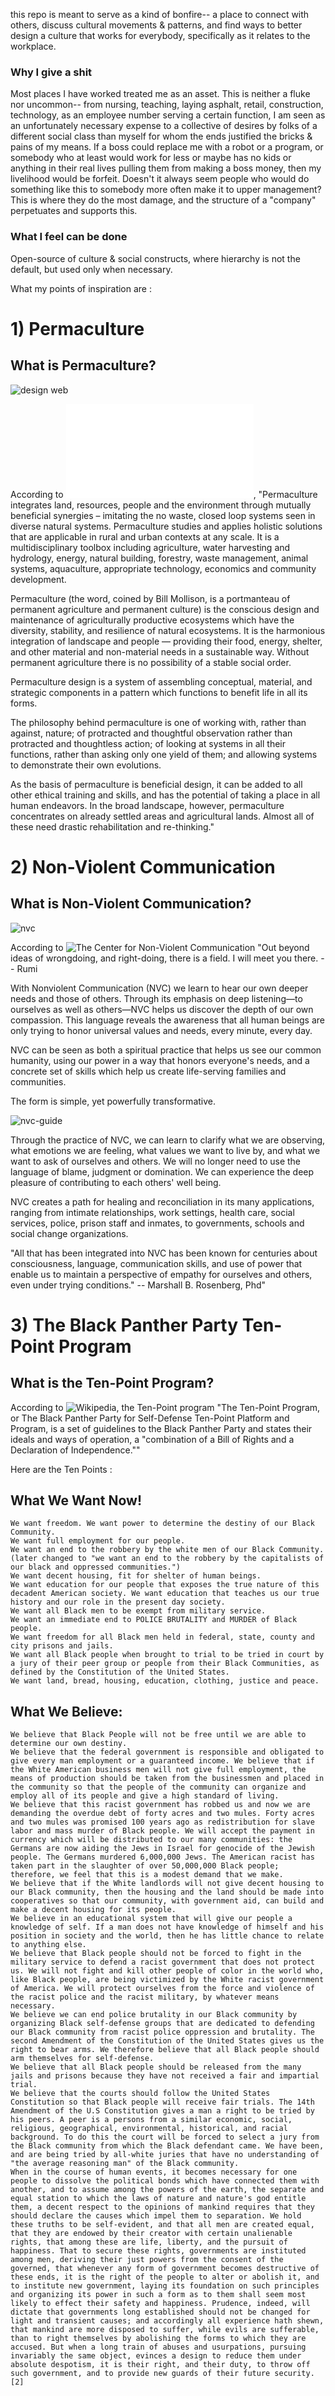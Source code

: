 this repo is meant to serve as a kind of bonfire-- a place to connect with others, discuss cultural movements & patterns, and find ways to better design a culture that works for everybody, specifically as it relates to the workplace.

### Why I give a shit

Most places I have worked treated me as an asset. This is neither a fluke nor uncommon-- from nursing, teaching, laying asphalt, retail, construction, technology, as an employee number serving a certain function, I am seen as an unfortunately necessary expense to a collective of desires by folks of a different social class than myself for whom the ends justified the bricks & pains of my means. If a boss could replace me with a robot or a program, or somebody who at least would work for less or maybe has no kids or anything in their real lives pulling them from making a boss money, then my livelihood would be forfeit. Doesn't it always seem people who would do something like this to somebody more often make it to upper management? This is where they do the most damage, and the structure of a "company" perpetuates and supports this.

### What I feel can be done

Open-source of culture & social constructs, where hierarchy is not the default, but used only when necessary.



What my points of inspiration are :

# 1) Permaculture

## What is Permaculture?

![design web](https://i2.wp.com/treeyopermaculture.com/wp-content/uploads/2014/09/dweb.jpg?ssl=1)


According to ![Permaculture News.Org](www.p[ermacutlurenews.org), "Permaculture integrates land, resources, people and the environment through mutually beneficial synergies – imitating the no waste, closed loop systems seen in diverse natural systems. Permaculture studies and applies holistic solutions that are applicable in rural and urban contexts at any scale. It is a multidisciplinary toolbox including agriculture, water harvesting and hydrology, energy, natural building, forestry, waste management, animal systems, aquaculture, appropriate technology, economics and community development.

Permaculture (the word, coined by Bill Mollison, is a portmanteau of permanent agriculture and permanent culture) is the conscious design and maintenance of agriculturally productive ecosystems which have the diversity, stability, and resilience of natural ecosystems. It is the harmonious integration of landscape and people — providing their food, energy, shelter, and other material and non-material needs in a sustainable way. Without permanent agriculture there is no possibility of a stable social order.

Permaculture design is a system of assembling conceptual, material, and strategic components in a pattern which functions to benefit life in all its forms.

The philosophy behind permaculture is one of working with, rather than against, nature; of protracted and thoughtful observation rather than protracted and thoughtless action; of looking at systems in all their functions, rather than asking only one yield of them; and allowing systems to demonstrate their own evolutions.

As the basis of permaculture is beneficial design, it can be added to all other ethical training and skills, and has the potential of taking a place in all human endeavors. In the broad landscape, however, permaculture concentrates on already settled areas and agricultural lands. Almost all of these need drastic rehabilitation and re-thinking."


# 2) Non-Violent Communication 

## What is Non-Violent Communication?


![nvc](https://healthycrush.com/wp-content/uploads/Screenshot-2017-09-15-00.39.52.png)


According to ![The Center for Non-Violent Communication](https://www.cnvc.org/) "Out beyond ideas of wrongdoing, and right-doing, there is a field. I will meet you there.
-- Rumi

With Nonviolent Communication (NVC) we learn to hear our own deeper needs and those of others. Through its emphasis on deep listening—to ourselves as well as others—NVC helps us discover the depth of our own compassion. This language reveals the awareness that all human beings are only trying to honor universal values and needs, every minute, every day.

NVC can be seen as both a spiritual practice that helps us see our common humanity, using our power in a way that honors everyone's needs, and a concrete set of skills which help us create life-serving families and communities.

The form is simple, yet powerfully transformative.

![nvc-guide](https://www.cnvc.org/sites/default/files/inline-images/4-steps-2-modes.png)

Through the practice of NVC, we can learn to clarify what we are observing, what emotions we are feeling, what values we want to live by, and what we want to ask of ourselves and others. We will no longer need to use the language of blame, judgment or domination. We can experience the deep pleasure of contributing to each others' well being.

NVC creates a path for healing and reconciliation in its many applications, ranging from intimate relationships, work settings, health care, social services, police, prison staff and inmates, to governments, schools and social change organizations.

"All that has been integrated into NVC has been known for centuries about consciousness, language, communication skills, and use of power that enable us to maintain a perspective of empathy for ourselves and others, even under trying conditions."
-- Marshall B. Rosenberg, Phd"



# 3) The Black Panther Party Ten-Point Program

## What is the Ten-Point Program?

According to ![Wikipedia](https://en.wikipedia.org/wiki/Ten-Point_Program), the Ten-Point program "The Ten-Point Program, or The Black Panther Party for Self-Defense Ten-Point Platform and Program, is a set of guidelines to the Black Panther Party and states their ideals and ways of operation, a "combination of a Bill of Rights and a Declaration of Independence.""

Here are the Ten Points :

## What We Want Now!

    We want freedom. We want power to determine the destiny of our Black Community.
    We want full employment for our people.
    We want an end to the robbery by the white men of our Black Community. (later changed to "we want an end to the robbery by the capitalists of our black and oppressed communities.")
    We want decent housing, fit for shelter of human beings.
    We want education for our people that exposes the true nature of this decadent American society. We want education that teaches us our true history and our role in the present day society.
    We want all Black men to be exempt from military service.
    We want an immediate end to POLICE BRUTALITY and MURDER of Black people.
    We want freedom for all Black men held in federal, state, county and city prisons and jails.
    We want all Black people when brought to trial to be tried in court by a jury of their peer group or people from their Black Communities, as defined by the Constitution of the United States.
    We want land, bread, housing, education, clothing, justice and peace.

## What We Believe:

    We believe that Black People will not be free until we are able to determine our own destiny.
    We believe that the federal government is responsible and obligated to give every man employment or a guaranteed income. We believe that if the White American business men will not give full employment, the means of production should be taken from the businessmen and placed in the community so that the people of the community can organize and employ all of its people and give a high standard of living.
    We believe that this racist government has robbed us and now we are demanding the overdue debt of forty acres and two mules. Forty acres and two mules was promised 100 years ago as redistribution for slave labor and mass murder of Black people. We will accept the payment in currency which will be distributed to our many communities: the Germans are now aiding the Jews in Israel for genocide of the Jewish people. The Germans murdered 6,000,000 Jews. The American racist has taken part in the slaughter of over 50,000,000 Black people; therefore, we feel that this is a modest demand that we make.
    We believe that if the White landlords will not give decent housing to our Black community, then the housing and the land should be made into cooperatives so that our community, with government aid, can build and make a decent housing for its people.
    We believe in an educational system that will give our people a knowledge of self. If a man does not have knowledge of himself and his position in society and the world, then he has little chance to relate to anything else.
    We believe that Black people should not be forced to fight in the military service to defend a racist government that does not protect us. We will not fight and kill other people of color in the world who, like Black people, are being victimized by the White racist government of America. We will protect ourselves from the force and violence of the racist police and the racist military, by whatever means necessary.
    We believe we can end police brutality in our Black community by organizing Black self-defense groups that are dedicated to defending our Black community from racist police oppression and brutality. The second Amendment of the Constitution of the United States gives us the right to bear arms. We therefore believe that all Black people should arm themselves for self-defense.
    We believe that all Black people should be released from the many jails and prisons because they have not received a fair and impartial trial.
    We believe that the courts should follow the United States Constitution so that Black people will receive fair trials. The 14th Amendment of the U.S Constitution gives a man a right to be tried by his peers. A peer is a persons from a similar economic, social, religious, geographical, environmental, historical, and racial background. To do this the court will be forced to select a jury from the Black community from which the Black defendant came. We have been, and are being tried by all-white juries that have no understanding of "the average reasoning man" of the Black community.
    When in the course of human events, it becomes necessary for one people to dissolve the political bonds which have connected them with another, and to assume among the powers of the earth, the separate and equal station to which the laws of nature and nature's god entitle them, a decent respect to the opinions of mankind requires that they should declare the causes which impel them to separation. We hold these truths to be self-evident, and that all men are created equal, that they are endowed by their creator with certain unalienable rights, that among these are life, liberty, and the pursuit of happiness. That to secure these rights, governments are instituted among men, deriving their just powers from the consent of the governed, that whenever any form of government becomes destructive of these ends, it is the right of the people to alter or abolish it, and to institute new government, laying its foundation on such principles and organizing its power in such a form as to them shall seem most likely to effect their safety and happiness. Prudence, indeed, will dictate that governments long established should not be changed for light and transient causes; and accordingly all experience hath shewn, that mankind are more disposed to suffer, while evils are sufferable, than to right themselves by abolishing the forms to which they are accused. But when a long train of abuses and usurpations, pursuing invariably the same object, evinces a design to reduce them under absolute despotism, it is their right, and their duty, to throw off such government, and to provide new guards of their future security.[2]
